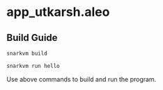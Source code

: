 # app_utkarsh.aleo

## Build Guide

```bash
snarkvm build
```

```bash
snarkvm run hello
```


Use above commands to build and run the program.